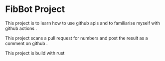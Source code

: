 # FibBot Project

This project is to learn how to  use github apis and to familiarise myself with github actions .

This project scans  a pull request for numbers and post the result as a comment on github .

<footer>
This project is build with rust
</footer>